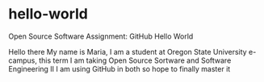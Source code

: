 # hello-world
Open Source Software Assignment: GitHub Hello World

Hello there My name is Maria, I am a student at Oregon State University
e-campus, this term I am taking Open Source Sortware and Software Engineering II
I am using GitHub in both so hope to finally master it

